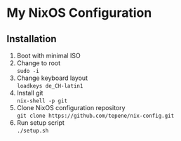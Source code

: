 # My NixOS Configuration

## Installation

1. Boot with minimal ISO
2. Change to root  
   `sudo -i`
3. Change keyboard layout  
   `loadkeys de_CH-latin1`
4. Install git  
   `nix-shell -p git`
5. Clone NixOS configuration repository  
   `git clone https://github.com/tepene/nix-config.git`
6. Run setup script  
   `./setup.sh`

